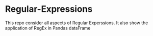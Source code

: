 # Regular-Expressions
This repo consider all aspects of Regular Experssions. It also show the application of RegEx in Pandas dataFrame
